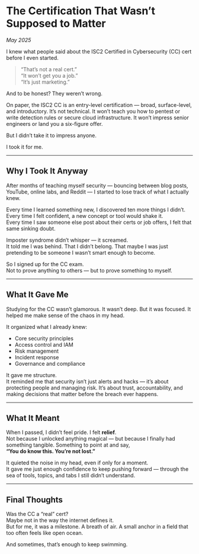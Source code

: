# The Certification That Wasn’t Supposed to Matter  
*May 2025*

I knew what people said about the ISC2 Certified in Cybersecurity (CC) cert before I even started.

> “That’s not a real cert.”  
> “It won’t get you a job.”  
> “It’s just marketing.”

And to be honest? They weren’t wrong.

On paper, the ISC2 CC is an entry-level certification — broad, surface-level, and introductory. It’s not technical. It won’t teach you how to pentest or write detection rules or secure cloud infrastructure. It won’t impress senior engineers or land you a six-figure offer.

But I didn’t take it to impress anyone.

I took it for me.

---

## Why I Took It Anyway

After months of teaching myself security — bouncing between blog posts, YouTube, online labs, and Reddit — I started to lose track of what I actually knew.

Every time I learned something new, I discovered ten more things I didn’t.  
Every time I felt confident, a new concept or tool would shake it.  
Every time I saw someone else post about their certs or job offers, I felt that same sinking doubt.

Imposter syndrome didn’t whisper — it screamed.  
It told me I was behind. That I didn’t belong. That maybe I was just pretending to be someone I wasn’t smart enough to become.

So I signed up for the CC exam.  
Not to prove anything to others — but to prove something to myself.

---

## What It Gave Me

Studying for the CC wasn’t glamorous. It wasn’t deep. But it was focused. It helped me make sense of the chaos in my head.

It organized what I already knew:  
- Core security principles  
- Access control and IAM  
- Risk management  
- Incident response  
- Governance and compliance  

It gave me structure.  
It reminded me that security isn’t just alerts and hacks — it’s about protecting people and managing risk. It’s about trust, accountability, and making decisions that matter before the breach ever happens.

---

## What It Meant

When I passed, I didn’t feel pride. I felt **relief**.  
Not because I unlocked anything magical — but because I finally had something tangible. Something to point at and say,  
**“You do know this. You’re not lost.”**

It quieted the noise in my head, even if only for a moment.  
It gave me just enough confidence to keep pushing forward — through the sea of tools, topics, and tabs I still didn’t understand.

---

## Final Thoughts

Was the CC a “real” cert?  
Maybe not in the way the internet defines it.  
But for me, it was a milestone. A breath of air. A small anchor in a field that too often feels like open ocean.

And sometimes, that’s enough to keep swimming.
